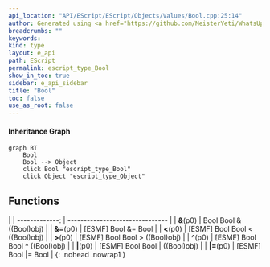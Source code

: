 ```yaml
---
api_location: "API/EScript/EScript/Objects/Values/Bool.cpp:25:14"
author: Generated using <a href="https://github.com/MeisterYeti/WhatsUpDoc">WhatsUpDoc</a>
breadcrumbs: ""
keywords: 
kind: type
layout: e_api
path: EScript
permalink: escript_type_Bool
show_in_toc: true
sidebar: e_api_sidebar
title: "Bool"
toc: false
use_as_root: false
---
```


#### Inheritance Graph

```mermaid
graph BT
	Bool
	Bool --> Object
	click Bool "escript_type_Bool"
	click Object "escript_type_Object"
```

## Functions

|
| -------------: | ------------------------------- | 
| **&amp;**(p0)  | Bool Bool & ((Bool)obj)         | 
| **&amp;=**(p0) | [ESMF] Bool &= Bool             | 
| **&lt;**(p0)   | [ESMF] Bool Bool < ((Bool)obj)  | 
| **&gt;**(p0)   | [ESMF] Bool Bool > ((Bool)obj)  | 
| **^**(p0)      | [ESMF] Bool Bool ^ ((Bool)obj)  | 
| **\|**(p0)     | [ESMF] Bool Bool \| ((Bool)obj) | 
| **\|=**(p0)    | [ESMF] Bool \|= Bool            | 
{: .nohead .nowrap1 }

